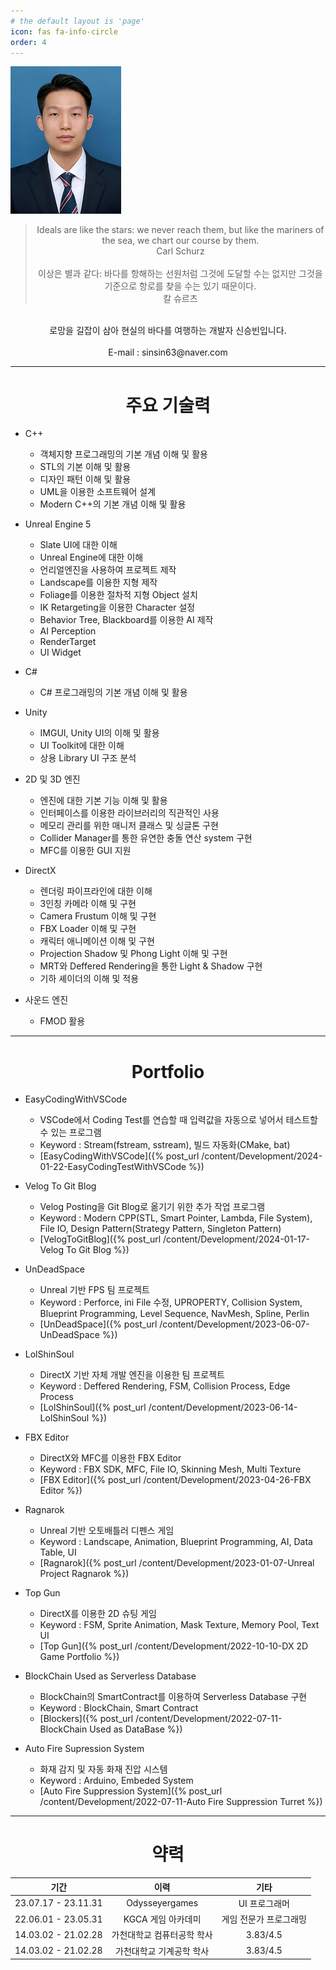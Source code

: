 ```yaml
---
# the default layout is 'page'
icon: fas fa-info-circle
order: 4
---
```


![](/assets/img/profile.jpg)

> <center>Ideals are like the stars: we never reach them, but like the mariners of the sea, we chart our course by them.<br></center>
> <center>Carl Schurz<br></center>
> <br>
> <center>이상은 별과 같다: 바다를 항해하는 선원처럼 그것에 도달할 수는 없지만 그것을 기준으로 항로를 찾을 수는 있기 때문이다.<br></center>
> <center>칼 슈르츠</center>

<br>
<center>로망을 길잡이 삼아 현실의 바다를 여행하는 개발자 신승빈입니다.</center>
<br>
<center>E-mail : sinsin63@naver.com</center>

---

# <center>주요 기술력</center>
- C++
  - 객체지향 프로그래밍의 기본 개념 이해 및 활용
  - STL의 기본 이해 및 활용
  - 디자인 패턴 이해 및 활용
  - UML을 이용한 소프트웨어 설계
  - Modern C++의 기본 개념 이해 및 활용

- Unreal Engine 5
  - Slate UI에 대한 이해
  - Unreal Engine에 대한 이해
  - 언리얼엔진을 사용하여 프로젝트 제작
  - Landscape를 이용한 지형 제작
  - Foliage를 이용한 절차적 지형 Object 설치
  - IK Retargeting을 이용한 Character 설정
  - Behavior Tree, Blackboard를 이용한 AI 제작
  - AI Perception
  - RenderTarget
  - UI Widget

- C#
  - C# 프로그래밍의 기본 개념 이해 및 활용

- Unity
  - IMGUI, Unity UI의 이해 및 활용
  - UI Toolkit에 대한 이해
  - 상용 Library UI 구조 분석

- 2D 및 3D 엔진
  - 엔진에 대한 기본 기능 이해 및 활용
  - 인터페이스를 이용한 라이브러리의 직관적인 사용
  - 메모리 관리를 위한 매니저 클래스 및 싱글톤 구현
  - Collider Manager를 통한 유연한 충돌 연산 system 구현
  - MFC를 이용한 GUI 지원

- DirectX
  - 렌더링 파이프라인에 대한 이해
  - 3인칭 카메라 이해 및 구현
  - Camera Frustum 이해 및 구현
  - FBX Loader 이해 및 구현
  - 캐릭터 애니메이션 이해 및 구현
  - Projection Shadow 및 Phong Light 이해 및 구현
  - MRT와 Deffered Rendering을 통한 Light & Shadow 구현
  - 기하 셰이더의 이해 및 적용

- 사운드 엔진
  - FMOD 활용

---

# <center>Portfolio</center>
- EasyCodingWithVSCode
  - VSCode에서 Coding Test를 연습할 때 입력값을 자동으로 넣어서 테스트할 수 있는 프로그램
  - Keyword : Stream(fstream, sstream), 빌드 자동화(CMake, bat)
  - [EasyCodingWithVSCode]({% post_url /content/Development/2024-01-22-EasyCodingTestWithVSCode %})

- Velog To Git Blog
  - Velog Posting을 Git Blog로 옮기기 위한 추가 작업 프로그램
  - Keyword : Modern CPP(STL, Smart Pointer, Lambda, File System), File IO, Design Pattern(Strategy Pattern, Singleton Pattern)
  - [VelogToGitBlog]({% post_url /content/Development/2024-01-17-Velog To Git Blog %})

- UnDeadSpace
  - Unreal 기반 FPS 팀 프로젝트
  - Keyword : Perforce, ini File 수정, UPROPERTY, Collision System, Blueprint Programming, Level Sequence, NavMesh, Spline, Perlin
  - [UnDeadSpace]({% post_url /content/Development/2023-06-07-UnDeadSpace %})

- LolShinSoul
  - DirectX 기반 자체 개발 엔진을 이용한 팀 프로젝트
  - Keyword : Deffered Rendering, FSM, Collision Process, Edge Process
  - [LolShinSoul]({% post_url /content/Development/2023-06-14-LolShinSoul %})

- FBX Editor
  - DirectX와 MFC를 이용한 FBX Editor
  - Keyword : FBX SDK, MFC, File IO, Skinning Mesh, Multi Texture
  - [FBX Editor]({% post_url /content/Development/2023-04-26-FBX Editor %})

- Ragnarok
  - Unreal 기반 오토배틀러 디펜스 게임
  - Keyword : Landscape, Animation, Blueprint Programming, AI, Data Table, UI
  - [Ragnarok]({% post_url /content/Development/2023-01-07-Unreal Project Ragnarok %})

- Top Gun
  - DirectX를 이용한 2D 슈팅 게임
  - Keyword : FSM, Sprite Animation, Mask Texture, Memory Pool, Text UI
  - [Top Gun]({% post_url /content/Development/2022-10-10-DX 2D Game Portfolio %})

- BlockChain Used as Serverless Database
  - BlockChain의 SmartContract를 이용하여 Serverless Database 구현
  - Keyword : BlockChain, Smart Contract
  - [Blockers]({% post_url /content/Development/2022-07-11-BlockChain Used as DataBase %})

- Auto Fire Supression System
  - 화재 감지 및 자동 화재 진압 시스템
  - Keyword : Arduino, Embeded System
  - [Auto Fire Suppression System]({% post_url /content/Development/2022-07-11-Auto Fire Suppression Turret %})

---

# <center>약력</center>

|기간|이력|기타|
|:---:|:---:|:---:|
| 23.07.17 - 23.11.31 | Odysseyergames | UI 프로그래머 |
| 22.06.01 - 23.05.31 | KGCA 게임 아카데미 | 게임 전문가 프로그래밍 |
| 14.03.02 - 21.02.28 | 가천대학교 컴퓨터공학 학사 | 3.83/4.5 |
| 14.03.02 - 21.02.28 | 가천대학교 기계공학 학사 | 3.83/4.5 |
